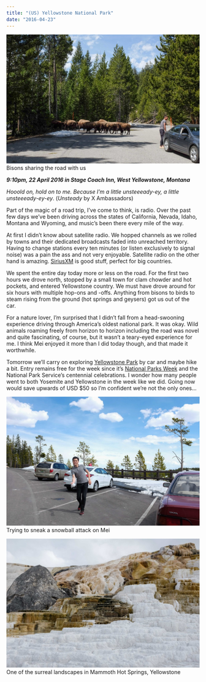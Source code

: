 ```yaml
---
title: "(US) Yellowstone National Park"
date: "2016-04-23"
---
```


![Bisons sharing the road with us](images/DSCF8611_edited-1024x683.jpg) Bisons sharing the road with us

**_9:10pm, 22 April 2016 in Stage Coach Inn, West Yellowstone, Montana_**

_Hooold on, hold on to me. Because I’m a little unsteeeady-ey, a little unsteeeady-ey-ey_. (_Unsteady_ by X Ambassadors)

Part of the magic of a road trip, I’ve come to think, is radio. Over the past few days we’ve been driving across the states of California, Nevada, Idaho, Montana and Wyoming, and music’s been there every mile of the way.

At first I didn’t know about satellite radio. We hopped channels as we rolled by towns and their dedicated broadcasts faded into unreached territory. Having to change stations every ten minutes (or listen exclusively to signal noise) was a pain the ass and not very enjoyable. Satellite radio on the other hand is amazing. [SiriusXM](http://www.siriusxm.com/) is good stuff, perfect for big countries.

We spent the entire day today more or less on the road. For the first two hours we drove north, stopped by a small town for clam chowder and hot pockets, and entered Yellowstone country. We must have drove around for six hours with multiple hop-ons and -offs. Anything from bisons to birds to steam rising from the ground (hot springs and geysers) got us out of the car.

For a nature lover, I’m surprised that I didn’t fall from a head-swooning experience driving through America’s oldest national park. It was okay. Wild animals roaming freely from horizon to horizon including the road was novel and quite fascinating, of course, but it wasn’t a teary-eyed experience for me. I think Mei enjoyed it more than I did today though, and that made it worthwhile.

Tomorrow we’ll carry on exploring [Yellowstone Park](https://www.nps.gov/yell/index.htm) by car and maybe hike a bit. Entry remains free for the week since it’s [National Parks Week](https://www.nps.gov/findapark/national-park-week.htm) and the National Park Service’s centennial celebrations. I wonder how many people went to both Yosemite and Yellowstone in the week like we did. Going now would save upwards of USD $50 so I’m confident we’re not the only ones…

![Trying to sneak a snowball attack on Mei ](images/DSCF8687_edited-1024x683.jpg) Trying to sneak a snowball attack on Mei

![One of the surreal landscapes in Mammoth Hot Springs, Yellowstone](images/DSCF8751_edited-1024x683.jpg) One of the surreal landscapes in Mammoth Hot Springs, Yellowstone
